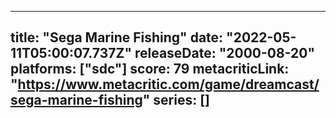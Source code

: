
---
title: "Sega Marine Fishing"
date: "2022-05-11T05:00:07.737Z"
releaseDate: "2000-08-20"
platforms: ["sdc"]
score: 79
metacriticLink: "https://www.metacritic.com/game/dreamcast/sega-marine-fishing"
series: []
---

